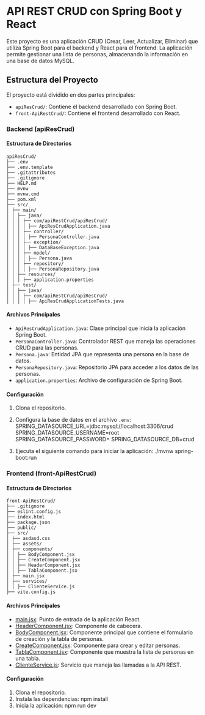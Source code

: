 # API REST CRUD con Spring Boot y React

Este proyecto es una aplicación CRUD (Crear, Leer, Actualizar, Eliminar) que utiliza Spring Boot para el backend y React para el frontend. La aplicación permite gestionar una lista de personas, almacenando la información en una base de datos MySQL.

## Estructura del Proyecto

El proyecto está dividido en dos partes principales:

- `apiResCrud/`: Contiene el backend desarrollado con Spring Boot.
- `front-ApiRestCrud/`: Contiene el frontend desarrollado con React.

### Backend (apiResCrud)

#### Estructura de Directorios
```
apiResCrud/ 
├── .env 
├── .env.template 
├── .gitattributes 
├── .gitignore 
├── HELP.md 
├── mvnw 
├── mvnw.cmd 
├── pom.xml 
├── src/ 
│ ├── main/ 
│ │ ├── java/ 
│ │ │ ├── com/apiRestCrud/apiResCrud/ 
│ │ │ │ ├── ApiResCrudApplication.java 
│ │ │ ├── controller/ 
│ │ │ │ ├── PersonaController.java 
│ │ │ ├── exception/ 
│ │ │ │ ├── DataBaseException.java 
│ │ │ ├── model/ 
│ │ │ │ ├── Persona.java 
│ │ │ ├── repository/ 
│ │ │ │ ├── PersonaRepository.java 
│ │ ├── resources/ 
│ │ │ ├── application.properties 
│ ├── test/ 
│ │ ├── java/ 
│ │ │ ├── com/apiRestCrud/apiResCrud/ 
│ │ │ │ ├── ApiResCrudApplicationTests.java
```
#### Archivos Principales

- `ApiResCrudApplication.java`: Clase principal que inicia la aplicación Spring Boot.
- `PersonaController.java`: Controlador REST que maneja las operaciones CRUD para las personas.
- `Persona.java`: Entidad JPA que representa una persona en la base de datos.
- `PersonaRepository.java`: Repositorio JPA para acceder a los datos de las personas.
- `application.properties`: Archivo de configuración de Spring Boot.

#### Configuración

1. Clona el repositorio.
2. Configura la base de datos en el archivo `.env`:
    SPRING_DATASOURCE_URL=jdbc:mysql://localhost:3306/crud
    SPRING_DATASOURCE_USERNAME=root
    SPRING_DATASOURCE_PASSWORD=
    SPRING_DATASOURCE_DB=crud

3. Ejecuta el siguiente comando para iniciar la aplicación:
    ./mvnw spring-boot:run

### Frontend (front-ApiRestCrud)

#### Estructura de Directorios
```
front-ApiRestCrud/ 
├── .gitignore 
├── eslint.config.js 
├── index.html 
├── package.json 
├── public/ 
├── src/ 
│ ├── asdasd.css 
│ ├── assets/ 
│ ├── components/ 
│ │ ├── BodyComponent.jsx 
│ │ ├── CreateComponent.jsx 
│ │ ├── HeaderComponent.jsx 
│ │ ├── TablaComponent.jsx 
│ ├── main.jsx 
│ ├── services/ 
│ │ ├── ClienteService.js 
├── vite.config.js
```
#### Archivos Principales

- [main.jsx](http://_vscodecontentref_/10): Punto de entrada de la aplicación React.
- [HeaderComponent.jsx](http://_vscodecontentref_/11): Componente de cabecera.
- [BodyComponent.jsx](http://_vscodecontentref_/12): Componente principal que contiene el formulario de creación y la tabla de personas.
- [CreateComponent.jsx](http://_vscodecontentref_/13): Componente para crear y editar personas.
- [TablaComponent.jsx](http://_vscodecontentref_/14): Componente que muestra la lista de personas en una tabla.
- [ClienteService.js](http://_vscodecontentref_/15): Servicio que maneja las llamadas a la API REST.

#### Configuración

1. Clona el repositorio.
2. Instala las dependencias:    npm install
3. Inicia la aplicación:    npm run dev
